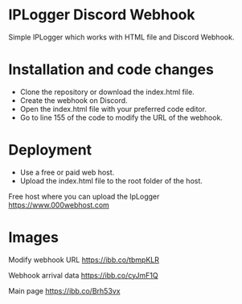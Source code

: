 #   IPLogger Discord Webhook
Simple IPLogger which works with HTML file and Discord Webhook.

#   Installation and code changes
- Clone the repository or download the index.html file.
- Create the webhook on Discord.
- Open the index.html file with your preferred code editor.
- Go to line 155 of the code to modify the URL of the webhook.

#   Deployment
- Use a free or paid web host.
- Upload the index.html file to the root folder of the host.

Free host where you can upload the IpLogger
https://www.000webhost.com

#   Images
Modify webhook URL
https://ibb.co/tbmpKLR

Webhook arrival data
https://ibb.co/cyJmF1Q

Main page
https://ibb.co/Brh53vx
